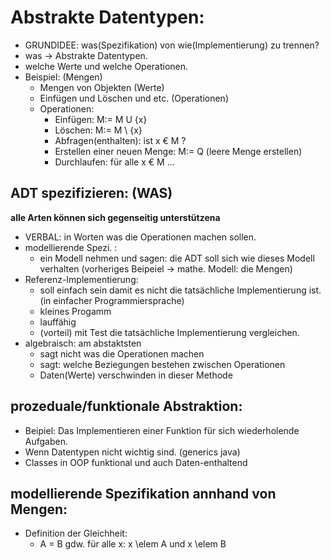 # Abstrakte Datentypen:

- GRUNDIDEE: was(Spezifikation) von wie(Implementierung) zu trennen?
- was -> Abstrakte Datentypen.
- welche Werte und welche Operationen.
- Beispiel: (Mengen)
	- Mengen von Objekten (Werte)
	- Einfügen und Löschen und etc. (Operationen)
	- Operationen: 
		- Einfügen: M:= M U {x}
		- Löschen: M:= M \ {x}
		- Abfragen(enthalten): ist x € M ?
		- Erstellen einer neuen Menge: M:= Q (leere Menge erstellen)
		- Durchlaufen: für alle x € M ... 

## ADT spezifizieren: (WAS)

**alle Arten können sich gegenseitig unterstützena**

- VERBAL: in Worten was die Operationen machen sollen.
- modellierende Spezi. :
	- ein Modell nehmen und sagen: die ADT soll sich wie dieses Modell verhalten (vorheriges Beipeiel -> mathe. Modell: die Mengen)
- Referenz-Implementierung:
	- soll einfach sein damit es nicht die tatsächliche Implementierung ist. (in einfacher Programmiersprache) 
	- kleines Progamm
	- lauffähig
	- (vorteil) mit Test die tatsächliche Implementierung vergleichen.
- algebraisch: am abstaktsten
	- sagt nicht was die Operationen machen
	- sagt: welche Beziegungen bestehen zwischen Operationen
	- Daten(Werte) verschwinden in dieser Methode

## prozeduale/funktionale Abstraktion:

- Beipiel: Das Implementieren einer Funktion für sich wiederholende Aufgaben.
- Wenn Datentypen nicht wichtig sind. (generics java)
- Classes in OOP funktional und auch Daten-enthaltend
	
## modellierende Spezifikation annhand von Mengen:

- Definition der Gleichheit:
	- A = B gdw. für alle x: x \elem A und x \elem B
